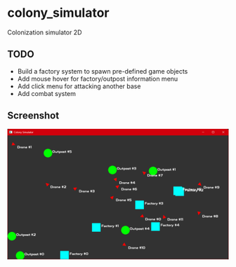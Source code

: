 # colony_simulator
Colonization simulator 2D

## TODO
- Build a factory system to spawn pre-defined game objects
- Add mouse hover for factory/outpost information menu
- Add click menu for attacking another base 
- Add combat system


## Screenshot

![Screenshot](docs/images/screenshot_001.png)
